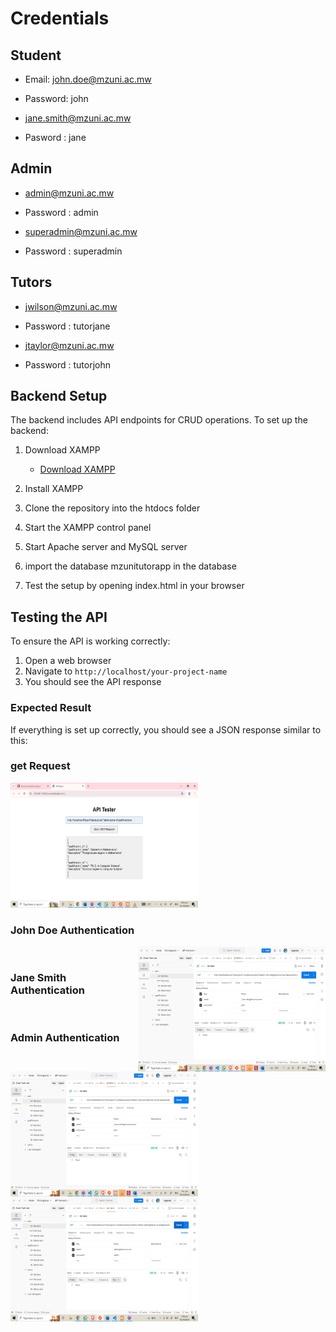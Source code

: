 # Credentials

## Student
- Email: john.doe@mzuni.ac.mw
- Password: john

- jane.smith@mzuni.ac.mw
- Pasword : jane

## Admin
- admin@mzuni.ac.mw
- Password : admin

- superadmin@mzuni.ac.mw
- Password : superadmin

## Tutors
- jwilson@mzuni.ac.mw
- Password : tutorjane

- jtaylor@mzuni.ac.mw
- Password : tutorjohn
## Backend Setup

The backend includes API endpoints for CRUD operations. To set up the backend:

1. Download XAMPP
   - [Download XAMPP](https://www.apachefriends.org/download.html)

2. Install XAMPP

3. Clone the repository into the htdocs folder

4. Start the XAMPP control panel

5. Start Apache server and MySQL server
6. import the database mzunitutorapp in the database 

6. Test the setup by opening index.html in your browser

## Testing the API

To ensure the API is working correctly:

1. Open a web browser
2. Navigate to `http://localhost/your-project-name`
3. You should see the API response

### Expected Result

If everything is set up correctly, you should see a JSON response similar to this:
<!-- ![Test Image](teste.png) -->
### get Request
<img src="teste.png" alt="Test Image" width="300" height="200" align="centre">
<br />

### John Doe Authentication
<img src="johnAuth.png" alt="John Doe Authentication" width="300" height="200" align="right">
<br />

### Jane Smith Authentication
<img src="janeAuth.png" alt="Jane Smith Authentication" width="300" height="200" align="left">
<br />

### Admin Authentication
<img src="adminauth.png" alt="Admin Authentication" width="300" height="200" align="centre">
<br />